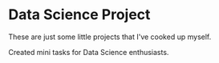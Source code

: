 # Data Science Project
These are just some little projects that I've cooked up myself.

Created mini tasks for Data Science enthusiasts.
